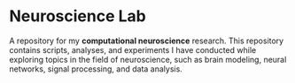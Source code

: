 # Neuroscience Lab
A repository for my **computational neuroscience** research. This repository contains scripts, analyses, and experiments I have conducted while exploring topics in the field of neuroscience, such as brain modeling, neural networks, signal processing, and data analysis.
